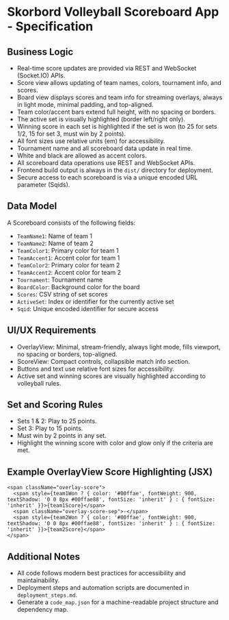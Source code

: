 # Skorbord Volleyball Scoreboard App - Specification

## Business Logic

- Real-time score updates are provided via REST and WebSocket (Socket.IO) APIs.
- Score view allows updating of team names, colors, tournament info, and scores.
- Board view displays scores and team info for streaming overlays, always in light mode, minimal padding, and top-aligned.
- Team color/accent bars extend full height, with no spacing or borders.
- The active set is visually highlighted (border left/right only).
- Winning score in each set is highlighted if the set is won (to 25 for sets 1/2, 15 for set 3, must win by 2 points).
- All font sizes use relative units (em) for accessibility.
- Tournament name and all scoreboard data update in real time.
- White and black are allowed as accent colors.
- All scoreboard data operations use REST and WebSocket APIs.
- Frontend build output is always in the `dist/` directory for deployment.
- Secure access to each scoreboard is via a unique encoded URL parameter (Sqids).

## Data Model

A Scoreboard consists of the following fields:

- `TeamName1`: Name of team 1
- `TeamName2`: Name of team 2
- `TeamColor1`: Primary color for team 1
- `TeamAccent1`: Accent color for team 1
- `TeamColor2`: Primary color for team 2
- `TeamAccent2`: Accent color for team 2
- `Tournament`: Tournament name
- `BoardColor`: Background color for the board
- `Scores`: CSV string of set scores
- `ActiveSet`: Index or identifier for the currently active set
- `Sqid`: Unique encoded identifier for secure access

## UI/UX Requirements

- OverlayView: Minimal, stream-friendly, always light mode, fills viewport, no spacing or borders, top-aligned.
- ScoreView: Compact controls, collapsible match info section.
- Buttons and text use relative font sizes for accessibility.
- Active set and winning scores are visually highlighted according to volleyball rules.

## Set and Scoring Rules

- Sets 1 & 2: Play to 25 points.
- Set 3: Play to 15 points.
- Must win by 2 points in any set.
- Highlight the winning score with color and glow only if the criteria are met.

## Example OverlayView Score Highlighting (JSX)

```
<span className="overlay-score">
  <span style={team1Won ? { color: '#00ffae', fontWeight: 900, textShadow: '0 0 8px #00ffae88', fontSize: 'inherit' } : { fontSize: 'inherit' }}>{team1Score}</span>
  <span className="overlay-score-sep">-</span>
  <span style={team2Won ? { color: '#00ffae', fontWeight: 900, textShadow: '0 0 8px #00ffae88', fontSize: 'inherit' } : { fontSize: 'inherit' }}>{team2Score}</span>
</span>
```

## Additional Notes

- All code follows modern best practices for accessibility and maintainability.
- Deployment steps and automation scripts are documented in `deployment_steps.md`.
- Generate a `code_map.json` for a machine-readable project structure and dependency map.
